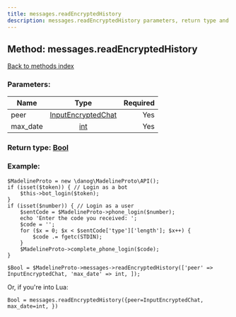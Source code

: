 ```yaml
---
title: messages.readEncryptedHistory
description: messages.readEncryptedHistory parameters, return type and example
---
```

## Method: messages.readEncryptedHistory  
[Back to methods index](index.md)


### Parameters:

| Name     |    Type       | Required |
|----------|:-------------:|---------:|
|peer|[InputEncryptedChat](../types/InputEncryptedChat.md) | Yes|
|max\_date|[int](../types/int.md) | Yes|


### Return type: [Bool](../types/Bool.md)

### Example:


```
$MadelineProto = new \danog\MadelineProto\API();
if (isset($token)) { // Login as a bot
    $this->bot_login($token);
}
if (isset($number)) { // Login as a user
    $sentCode = $MadelineProto->phone_login($number);
    echo 'Enter the code you received: ';
    $code = '';
    for ($x = 0; $x < $sentCode['type']['length']; $x++) {
        $code .= fgetc(STDIN);
    }
    $MadelineProto->complete_phone_login($code);
}

$Bool = $MadelineProto->messages->readEncryptedHistory(['peer' => InputEncryptedChat, 'max_date' => int, ]);
```

Or, if you're into Lua:

```
Bool = messages.readEncryptedHistory({peer=InputEncryptedChat, max_date=int, })
```


